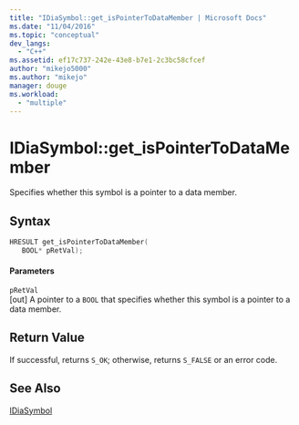 ```yaml
---
title: "IDiaSymbol::get_isPointerToDataMember | Microsoft Docs"
ms.date: "11/04/2016"
ms.topic: "conceptual"
dev_langs: 
  - "C++"
ms.assetid: ef17c737-242e-43e8-b7e1-2c3bc58cfcef
author: "mikejo5000"
ms.author: "mikejo"
manager: douge
ms.workload: 
  - "multiple"
---
```

# IDiaSymbol::get_isPointerToDataMember
Specifies whether this symbol is a pointer to a data member.  
  
## Syntax  
  
```C++  
HRESULT get_isPointerToDataMember(   
   BOOL* pRetVal);  
```  
  
#### Parameters  
 `pRetVal`  
 [out] A pointer to a `BOOL` that specifies whether this symbol is a pointer to a data member.  
  
## Return Value  
 If successful, returns `S_OK`; otherwise, returns `S_FALSE` or an error code.  
  
## See Also  
 [IDiaSymbol](../../debugger/debug-interface-access/idiasymbol.md)